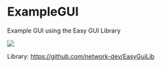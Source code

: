# ExampleGUI
Example GUI using the Easy GUI Library

![](https://i.gyazo.com/efaf87566c73bce1a60bcc882ef1e324.gif)

Library: https://github.com/network-dev/EasyGuiLib
